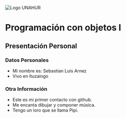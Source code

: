 ![Logo UNAHUR](./UNAHUR.png)

# Programación con objetos I
## Presentación Personal

### Datos Personales
- Mi nombre es: Sebastian Luis Arnez
- Vivo en Ituzaingo


### Otra Información
- Este es mi primer contacto con github.
- Me encanta dibujar y componer música.
- Tengo un loro que se llama Pipi.
